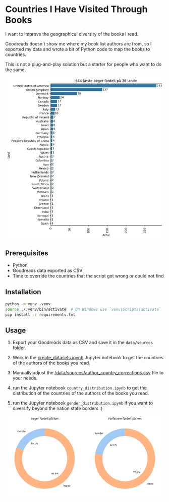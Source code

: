 # Countries I Have Visited Through Books

I want to improve the geographical diversity of the books I read.

Goodreads doesn't show me where my book list authors are from, so I exported my data and wrote a bit of Python code to map the books to countries.

This is not a plug-and-play solution but a starter for people who want to do the same.

![alt text](booksbycountry.png)

## Prerequisites

- Python
- Goodreads data exported as CSV
- Time to override the countries that the script got wrong or could not find

## Installation

```bash
python -m venv .venv
source ./.venv/bin/activate  # On Windows use `venv\Scripts\activate`
pip install -r requirements.txt
```

## Usage

1. Export your Goodreads data as CSV and save it in the `data/sources` folder.

2. Work in the [create_datasets.ipynb](src/create_datasets.ipynb) Jupyter notebook to get the countries of the authors of the books you read.

3. Manually adjust the [/data/sources/author_country_corrections.csv](data/sources/author_country_corrections.csv) file to your needs.

4. run the Jupyter notebook `country_distribution.ipynb` to get the distribution of the countries of the authors of the books you read.

5. run the Jupyter notebook `gender_distribution.ipynb` if you want to diversify beyond the nation state borders :)

![alt text](booksbygender.png)
